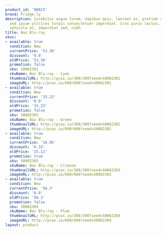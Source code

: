 ```yaml
---
product_id: '00823'
brand: Fridge.ly
description: Curabitur augue lorem, dapibus quis, laoreet et, pretium ac, nisi. Donec
  sed ipsum ultrices turpis consectetuer imperdiet. Cras purus lectus, egestas eu,
  vehicula at, imperdiet sed, nibh.
title: Baz Blu-ray
skus:
- available: true
  condition: New
  currentPrice: '53.36'
  discount: '0.0'
  oldPrice: '53.36'
  promotion: false
  sku: S0082301
  skuName: Baz Blu-ray - Cyan
  thumbnailURL: http://pcas.io/300/300?seed=S0082301
  imageURL: http://pcas.io/600/600?seed=S0082301
- available: true
  condition: New
  currentPrice: '33.23'
  discount: '0.0'
  oldPrice: '33.23'
  promotion: false
  sku: S0082302
  skuName: Baz Blu-ray - Green
  thumbnailURL: http://pcas.io/300/300?seed=S0082302
  imageURL: http://pcas.io/600/600?seed=S0082302
- available: true
  condition: New
  currentPrice: '16.95'
  discount: '0.33'
  oldPrice: '25.13'
  promotion: true
  sku: S0082303
  skuName: Baz Blu-ray - Crimson
  thumbnailURL: http://pcas.io/300/300?seed=S0082303
  imageURL: http://pcas.io/600/600?seed=S0082303
- available: true
  condition: New
  currentPrice: '56.3'
  discount: '0.0'
  oldPrice: '56.3'
  promotion: false
  sku: S0082304
  skuName: Baz Blu-ray - Plum
  thumbnailURL: http://pcas.io/300/300?seed=S0082304
  imageURL: http://pcas.io/600/600?seed=S0082304
layout: product
---
```

